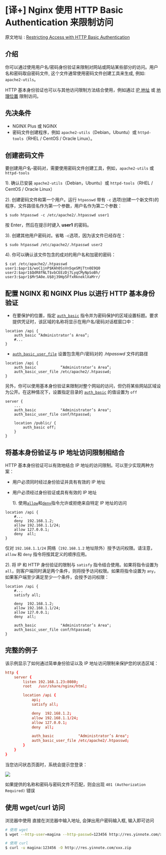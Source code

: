# [译+] Nginx 使用 HTTP Basic Authentication 来限制访问

原文地址 : [Restricting Access with HTTP Basic Authentication](https://docs.nginx.com/nginx/admin-guide/security-controls/configuring-http-basic-authentication/)

## 介绍

你可以通过使用用户名/密码身份验证来限制对网站或网站某些部分的访问。用户名和密码取自密码文件, 这个文件通常使用密码文件创建工具来生成, 例如: `apache2-utils`。

HTTP 基本身份验证也可以与其他访问限制方法结合使用，例如通过 [IP 地址](https://docs.nginx.com/nginx/admin-guide/security-controls/blacklisting-ip-addresses/) 或 [地理位置](https://docs.nginx.com/nginx/admin-guide/security-controls/controlling-access-by-geoip/) 限制访问。

## 先决条件

-   NGINX Plus 或 NGINX
-   密码文件创建程序，例如 `apache2-utils`（Debian，Ubuntu）或 `httpd-tools`（RHEL / CentOS / Oracle Linux）。

## 创建密码文件

要创建用户名-密码对，需要使用密码文件创建工具，例如，`apache2-utils` 或 `httpd-tools`

1). 确认已安装 `apache2-utils`（Debian，Ubuntu）或 `httpd-tools`（RHEL / CentOS / Oracle Linux）

2). 创建密码文件和第一个用户。运行 `htpasswd` 带有 `-c` 选项(创建一个新文件)的程序，文件路径名作为第一个参数，用户名作为第二个参数：

```
$ sudo htpasswd -c /etc/apache2/.htpasswd user1
```

按 Enter，然后在提示时键入 **user1** 的密码。

3). 创建其他用户密码对。省略 `-c`选项，因为该文件已经存在：

```
$ sudo htpasswd /etc/apache2/.htpasswd user2
```

4). 你可以确认该文件包含的成对的用户名和加密的密码：

```
$ cat /etc/apache2/.htpasswd
user1:$apr1$/woC1jnP$KAh0SsVn5qeSMjTtn0E9Q0
user2:$apr1$QdR8fNLT$vbCEEzDj7LyqCMyNpSoBh/
user3:$apr1$Mr5A0e.U$0j39Hp5FfxRkneklXaMrr/
```

## 配置 NGINX 和 NGINX Plus 以进行 HTTP 基本身份验证

-   在要保护的位置，指定 [`auth_basic`](https://nginx.org/en/docs/http/ngx_http_auth_basic_module.html#auth_basic) 指令并为密码保护的区域设置标题。要求提供凭证时，该区域的名称将显示在用户名/密码对话框窗口中：

```
location /api {
    auth_basic “Administrator’s Area”;
    #...
}
```

-   [`auth_basic_user_file`](https://nginx.org/en/docs/http/ngx_http_auth_basic_module.html#auth_basic_user_file) 设置包含用户/密码对的 _.htpasswd_ 文件的路径

```
location /api {
    auth_basic           “Administrator’s Area”;
    auth_basic_user_file /etc/apache2/.htpasswd;
}
```

另外，你可以使用基本身份验证来限制对整个网站的访问，但仍将某些网站区域设为公开。在这种情况下，设置指定目录的 [`auth_basic`](https://nginx.org/en/docs/http/ngx_http_auth_basic_module.html#auth_basic) 的值设置为 `off`

```
server {
    ...
    auth_basic           "Administrator’s Area";
    auth_basic_user_file conf/htpasswd;

    location /public/ {
        auth_basic off;
    }
}
```

## 将基本身份验证与 IP 地址访问限制相结合

HTTP 基本身份验证可以有效地结合 IP 地址的访问限制。可以至少实现两种方案：

-   用户必须同时经过身份验证并具有有效的 IP 地址
-   用户必须经过身份验证或具有有效的 IP 地址

    1). 使用[`allow`](https://nginx.org/en/docs/http/ngx_http_access_module.html#allow)和[`deny`](https://nginx.org/en/docs/http/ngx_http_access_module.html#deny)指令允许或拒绝来自特定 IP 地址的访问

```
location /api {
    #...
    deny  192.168.1.2;
    allow 192.168.1.1/24;
    allow 127.0.0.1;
    deny  all;
}
```

仅对 `192.168.1.1/24` 网络（`192.168.1.2` 地址除外）授予访问权限。请注意，`allow` 和 `deny` 指令将按其定义的顺序应用。

2). 将 IP 和 HTTP 身份验证的限制与 `satisfy` 指令结合使用。如果将指令设置为 `all`，则客户端同时满足两个条件，则将授予访问权限。如果将指令设置为 `any`，如果客户端至少满足至少一个条件，会授予访问权限：

```
location /api {
    #...
    satisfy all;

    deny  192.168.1.2;
    allow 192.168.1.1/24;
    allow 127.0.0.1;
    deny  all;

    auth_basic           "Administrator’s Area";
    auth_basic_user_file conf/htpasswd;
}
```

## 完整的例子

该示例显示了如何通过简单身份验证以及 IP 地址访问限制来保护您的状态区域：

```conf
http {
    server {
        listen 192.168.1.23:8080;
        root   /usr/share/nginx/html;

        location /api {
            api;
            satisfy all;

            deny  192.168.1.2;
            allow 192.168.1.1/24;
            allow 127.0.0.1;
            deny  all;

            auth_basic           "Administrator’s Area";
            auth_basic_user_file /etc/apache2/.htpasswd;
        }
    }
}
```

当您访问状态页面时，系统会提示您登录：

![](https://file.wulicode.com/note/2021/10-23/11-32-25248.png)

如果提供的名称和密码与密码文件不匹配，则会出现 `401 (Authorization Required)` 错误

## 使用 wget/curl 访问

浏览器中使用
直接在浏览器中输入地址, 会弹出用户密码输入框, 输入即可访问

```sh
# 使用 wget
$ wget --http-user=magina --http-passwd=123456 http://res.yinnote.com/xxx.zip

# 使用 curl
$ curl -u magina:123456 -O http://res.yinnote.com/xxx.zip
```
